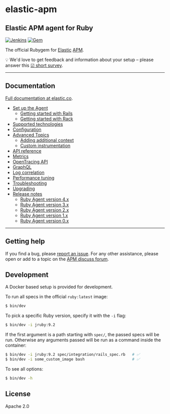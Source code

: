 # elastic-apm

## Elastic APM agent for Ruby

[![Jenkins](https://apm-ci.elastic.co/buildStatus/icon?job=apm-agent-ruby/apm-agent-ruby-mbp/main)](https://apm-ci.elastic.co/job/apm-agent-ruby/job/apm-agent-ruby-mbp/job/main/) [![Gem](https://img.shields.io/gem/v/elastic-apm.svg)](https://rubygems.org/gems/elastic-apm)

The official Rubygem for [Elastic][] [APM][].

💡 We'd love to get feedback and information about your setup – please answer this [☑ short survey](https://goo.gl/forms/LQktvn4rkLWBNSWy1).

---

## Documentation

[Full documentation at elastic.co](https://www.elastic.co/guide/en/apm/agent/ruby/current/index.html).

<ul>
  <li>
    <a href="https://www.elastic.co/guide/en/apm/agent/ruby/current/set-up.html">Set up the Agent</a>
    <ul>
      <li>
        <a href="https://www.elastic.co/guide/en/apm/agent/ruby/current/getting-started-rails.html">Getting started with Rails</a>
      </li>
      <li>
        <a href="https://www.elastic.co/guide/en/apm/agent/ruby/current/getting-started-rack.html">Getting started with Rack</a>
      </li>
    </ul>
  </li>
  <li>
    <a href="https://www.elastic.co/guide/en/apm/agent/ruby/current/supported-technologies.html">Supported technologies</a>
  </li>
  <li>
    <a href="https://www.elastic.co/guide/en/apm/agent/ruby/current/configuration.html">Configuration</a>
  </li>
  <li>
    <a href="https://www.elastic.co/guide/en/apm/agent/ruby/current/advanced.html">Advanced Topics</a>
    <ul>
      <li>
        <a href="https://www.elastic.co/guide/en/apm/agent/ruby/current/context.html">Adding additional context</a>
      </li>
      <li>
        <a href="https://www.elastic.co/guide/en/apm/agent/ruby/current/custom-instrumentation.html">Custom instrumentation</a>
      </li>
    </ul>
  </li>
  <li>
    <a href="https://www.elastic.co/guide/en/apm/agent/ruby/current/api.html">API reference</a>
  </li>
  <li>
    <a href="https://www.elastic.co/guide/en/apm/agent/ruby/current/metrics.html">Metrics</a>
  </li>
  <li>
    <a href="https://www.elastic.co/guide/en/apm/agent/ruby/current/opentracing.html">OpenTracing API</a>
  </li>
  <li>
    <a href="https://www.elastic.co/guide/en/apm/agent/ruby/current/graphql.html">GraphQL</a>
  </li>
  <li>
    <a href="https://www.elastic.co/guide/en/apm/agent/ruby/current/log-correlation.html">Log correlation</a>
  </li>
  <li>
    <a href="https://www.elastic.co/guide/en/apm/agent/ruby/current/tuning-and-overhead.html">Performance tuning</a>
  </li>
  <li>
    <a href="https://www.elastic.co/guide/en/apm/agent/ruby/current/debugging.html">Troubleshooting</a>
  </li>
  <li>
    <a href="https://www.elastic.co/guide/en/apm/agent/ruby/current/upgrading.html">Upgrading</a>
  </li>
  <li class="collapsible">
    <a href="https://www.elastic.co/guide/en/apm/agent/ruby/current/release-notes.html">Release notes</a>
    <ul>
      <li>
        <a href="https://www.elastic.co/guide/en/apm/agent/ruby/current/release-notes-4.x.html">Ruby Agent version 4.x</a>
      </li>
      <li>
        <a href="https://www.elastic.co/guide/en/apm/agent/ruby/current/release-notes-3.x.html">Ruby Agent version 3.x</a>
      </li>
      <li>
        <a href="https://www.elastic.co/guide/en/apm/agent/ruby/current/release-notes-2.x.html">Ruby Agent version 2.x</a>
      </li>
      <li>
        <a href="https://www.elastic.co/guide/en/apm/agent/ruby/current/release-notes-1.x.html">Ruby Agent version 1.x</a>
      </li>
      <li>
        <a href="https://www.elastic.co/guide/en/apm/agent/ruby/current/release-notes-0.x.html">Ruby Agent version 0.x</a>
      </li>
    </ul>
  </li>
</ul>

---

## Getting help

If you find a bug, please [report an issue](https://github.com/elastic/apm-agent-ruby/issues).
For any other assistance, please open or add to a topic on the [APM discuss forum](https://discuss.elastic.co/c/apm).

## Development

A Docker based setup is provided for development.

To run all specs in the official `ruby:latest` image:

```sh
$ bin/dev
```

To pick a specific Ruby version, specify it with the `-i` flag:

```sh
$ bin/dev -i jruby:9.2
```

If the first argument is a path starting with `spec/`, the passed specs will be run. Otherwise any arguments passed will be run as a command inside the container:

```sh
$ bin/dev -i jruby:9.2 spec/integration/rails_spec.rb   # ✅
$ bin/dev -i some_custom_image bash                     # ✅
```

To see all options:

```sh
$ bin/dev -h
```

## License

Apache 2.0

[Elastic]: https://elastic.co
[APM]: https://www.elastic.co/guide/en/apm/server/index.html
